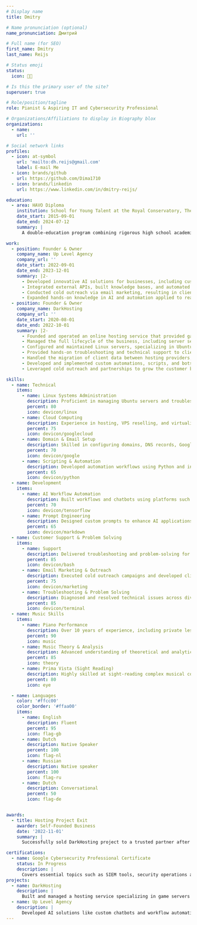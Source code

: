 ```yaml
---
# Display name
title: Dmitry

# Name pronunciation (optional)
name_pronunciation: Дмитрий

# Full name (for SEO)
first_name: Dmitry
last_name: Reijs

# Status emoji
status:
  icon: 👨‍💻

# Is this the primary user of the site?
superuser: true

# Role/position/tagline
role: Pianist & Aspiring IT and Cybersecurity Professional

# Organizations/Affiliations to display in Biography blox
organizations:
  - name:
    url: ''

# Social network links
profiles:
  - icon: at-symbol
    url: 'mailto:dh.reijs@gmail.com'
    label: E-mail Me
  - icon: brands/github
    url: https://github.com/Dima1710
  - icon: brands/linkedin
    url: https://www.linkedin.com/in/dmitry-reijs/

education:
  - area: HAVO Diploma
    institution: School for Young Talent at the Royal Conservatory, The Hague
    date_start: 2015-09-01
    date_end: 2024-07-12
    summary: |
      A double-education program combining rigorous high school academics with intensive musical training. Curriculum included liberal arts, music theory, history, private piano lessons, and choir, alongside exposure to other disciplines such as ballet and visual arts.

work:
  - position: Founder & Owner
    company_name: Up Level Agency
    company_url: ''
    date_start: 2022-09-01
    date_end: 2023-12-01
    summary: |2-
      - Developed innovative AI solutions for businesses, including custom chatbots and automated workflows using platforms like Voiceflow and Botpress.
      - Integrated external APIs, built knowledge bases, and automated processes with Python scripts.
      - Conducted cold outreach via email marketing, resulting in client meetings and a successful website project.
      - Expanded hands-on knowledge in AI and automation applied to real-world scenarios.
  - position: Founder & Owner
    company_name: DarkHosting
    company_url: ''
    date_start: 2020-08-01
    date_end: 2022-10-01
    summary: |2-
      - Founded and operated an online hosting service that provided game and web hosting solutions for FiveM, Minecraft, and other platforms.
      - Managed the full lifecycle of the business, including server setup, VPS reselling, automation, customer support, and client onboarding.
      - Configured and maintained Linux servers, specializing in Ubuntu, utilizing WHMCS and Pterodactyl for automated billing and server management.
      - Provided hands-on troubleshooting and technical support to clients, resolving issues related to server downtime, configuration errors, and performance optimization.
      - Handled the migration of client data between hosting providers, utilizing SFTP and other automation tools to streamline processes.
      - Developed and implemented custom automations, scripts, and bots to improve service efficiency and reduce manual workloads.
      - Leveraged cold outreach and partnerships to grow the customer base, ultimately providing hosting services to a variety of small to mid-sized clients.

skills:
  - name: Technical
    items:
      - name: Linux Systems Administration
        description: Proficient in managing Ubuntu servers and troubleshooting system issues.
        percent: 80
        icon: devicon/linux
      - name: Cloud Computing
        description: Experience in hosting, VPS reselling, and virtualized environments.
        percent: 75
        icon: devicon/googlecloud
      - name: Domain & Email Setup
        description: Skilled in configuring domains, DNS records, Google Workspace, and SMTP servers.
        percent: 70
        icon: devicon/google
      - name: Scripting & Automation
        description: Developed automation workflows using Python and integration tools.
        percent: 65
        icon: devicon/python
  - name: Development
    items:
      - name: AI Workflow Automation
        description: Built workflows and chatbots using platforms such as Voiceflow, Botpress, and Make.com.
        percent: 70
        icon: devicon/tensorflow
      - name: Prompt Engineering
        description: Designed custom prompts to enhance AI applications and automate workflows.
        percent: 65
        icon: devicon/markdown
  - name: Customer Support & Problem Solving
    items:
      - name: Support
        description: Delivered troubleshooting and problem-solving for server and cloud issues.
        percent: 85
        icon: devicon/bash
      - name: Email Marketing & Outreach
        description: Executed cold outreach campaigns and developed client acquisition strategies.
        percent: 75
        icon: devicon/marketing
      - name: Troubleshooting & Problem Solving
        description: Diagnosed and resolved technical issues across diverse IT environments.
        percent: 85
        icon: devicon/terminal
  - name: Music Skills
    items:
      - name: Piano Performance
        description: Over 10 years of experience, including private lessons and public performances.
        percent: 90
        icon: music
      - name: Music Theory & Analysis
        description: Advanced understanding of theoretical and analytical music concepts.
        percent: 85
        icon: theory
      - name: Prima Vista (Sight Reading)
        description: Highly skilled at sight-reading complex musical compositions.
        percent: 80
        icon: eye

  - name: Languages
    color: '#ffcc00'
    color_border: '#ffaa00'
    items:
      - name: English
        description: Fluent
        percent: 95
        icon: flag-gb
      - name: Dutch
        description: Native Speaker
        percent: 100
        icon: flag-nl
      - name: Russian
        description: Native speaker
        percent: 100
        icon: flag-ru
      - name: Dutch
        description: Conversational
        percent: 50
        icon: flag-de


awards:
  - title: Hosting Project Exit
    awarder: Self-Founded Business
    date: '2022-11-01'
    summary: |
      Successfully sold DarkHosting project to a trusted partner after two years of building and managing the hosting service.

certifications:
  - name: Google Cybersecurity Professional Certificate
    status: In Progress
    description: |
      Covers essential topics such as SIEM tools, security operations automation, and cyber risk management.
projects:
  - name: DarkHosting
    description: |
      Built and managed a hosting service specializing in game servers and cloud solutions, offering automated tools and exceptional support to clients.
  - name: Up Level Agency
    description: |
      Developed AI solutions like custom chatbots and workflow automations for businesses, with a focus on innovation and client satisfaction.
---
```

